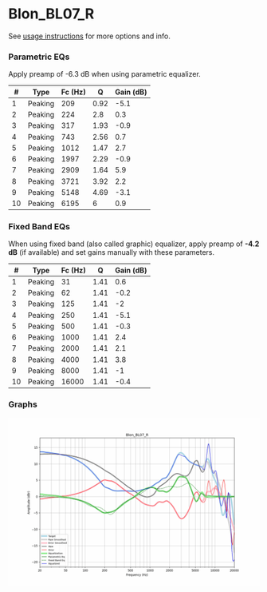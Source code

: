# Blon_BL07_R
See [usage instructions](https://github.com/jaakkopasanen/AutoEq#usage) for more options and info.

### Parametric EQs
Apply preamp of -6.3 dB when using parametric equalizer.

|   # | Type    |   Fc (Hz) |    Q |   Gain (dB) |
|-----|---------|-----------|------|-------------|
|   1 | Peaking |       209 | 0.92 |        -5.1 |
|   2 | Peaking |       224 | 2.8  |         0.3 |
|   3 | Peaking |       317 | 1.93 |        -0.9 |
|   4 | Peaking |       743 | 2.56 |         0.7 |
|   5 | Peaking |      1012 | 1.47 |         2.7 |
|   6 | Peaking |      1997 | 2.29 |        -0.9 |
|   7 | Peaking |      2909 | 1.64 |         5.9 |
|   8 | Peaking |      3721 | 3.92 |         2.2 |
|   9 | Peaking |      5148 | 4.69 |        -3.1 |
|  10 | Peaking |      6195 | 6    |         0.9 |

### Fixed Band EQs
When using fixed band (also called graphic) equalizer, apply preamp of **-4.2 dB** (if available) and set gains manually with these parameters.

|   # | Type    |   Fc (Hz) |    Q |   Gain (dB) |
|-----|---------|-----------|------|-------------|
|   1 | Peaking |        31 | 1.41 |         0.6 |
|   2 | Peaking |        62 | 1.41 |        -0.2 |
|   3 | Peaking |       125 | 1.41 |        -2   |
|   4 | Peaking |       250 | 1.41 |        -5.1 |
|   5 | Peaking |       500 | 1.41 |        -0.3 |
|   6 | Peaking |      1000 | 1.41 |         2.4 |
|   7 | Peaking |      2000 | 1.41 |         2.1 |
|   8 | Peaking |      4000 | 1.41 |         3.8 |
|   9 | Peaking |      8000 | 1.41 |        -1   |
|  10 | Peaking |     16000 | 1.41 |        -0.4 |

### Graphs
![](./Blon_BL07_R.png)
